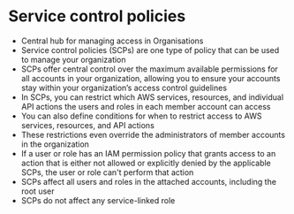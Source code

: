 
# Service control policies
- Central hub for managing access in Organisations
- Service control policies (SCPs) are one type of policy that can be used to manage your organization
- SCPs offer central control over the maximum available permissions for all accounts in your organization, allowing you 
  to ensure your accounts stay within your organization’s access control guidelines 
- In SCPs, you can restrict which AWS services, resources, and individual API actions the users and roles in each member 
  account can access
- You can also define conditions for when to restrict access to AWS services, resources, and API actions
- These restrictions even override the administrators of member accounts in the organization 
- If a user or role has an IAM permission policy that grants access to an action that is either not allowed or explicitly 
  denied by the applicable SCPs, the user or role can't perform that action 
- SCPs affect all users and roles in the attached accounts, including the root user 
- SCPs do not affect any service-linked role